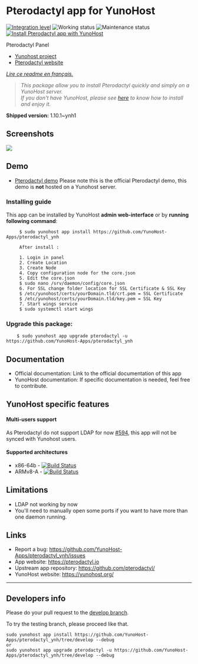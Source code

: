 # Pterodactyl app for YunoHost
[![Integration level](https://dash.yunohost.org/integration/pterodactyl.svg)](https://dash.yunohost.org/appci/app/pterodactyl) ![Working status](https://ci-apps.yunohost.org/ci/badges/pterodactyl.status.svg) ![Maintenance status](https://ci-apps.yunohost.org/ci/badges/pterodactyl.maintain.svg)  
[![Install Pterodactyl app with YunoHost](https://install-app.yunohost.org/install-with-yunohost.svg)](https://install-app.yunohost.org/?app=pterodactyl)

Pterodactyl Panel

- [Yunohost project](https://yunohost.org)
- [Pterodactyl website](https://pterodactyl.io/)

*[Lire ce readme en français.](./README_fr.md)*

> *This package allow you to install Pterodactyl quickly and simply on a YunoHost server.  
If you don't have YunoHost, please see [here](https://yunohost.org/#/install) to know how to install and enjoy it.*


**Shipped version:** 1.10.1~ynh1

## Screenshots

![](https://pterodactyl.io/frontpage/mockup-macbook-grey.png)

## Demo

* [Pterodactyl demo](https://demo.pterodactyl.io/)
Please note this is the official Pterodactyl demo, this demo is **not** hosted on a Yunohost server.

### Installing guide

 This app can be installed by YunoHost **admin web-interface** or by **running following command**:

         $ sudo yunohost app install https://github.com/YunoHost-Apps/pterodactyl_ynh
         
         After install :
         
         1. Login in panel
         2. Create Location
         3. Create Node
         4. Copy configuration node for the core.json
         5. Edit the core.json
         $ sudo nano /srv/daemon/config/core.json
         6. For SSL change folder location for SSL Certificate & SSL Key
         $ /etc/yunohost/certs/yourDomain.tld/crt.pem = SSL Certificate
         $ /etc/yunohost/certs/yourDomain.tld/key.pem = SSL Key
         7. Start wings service
         $ sudo systemctl start wings
 
### Upgrade this package:

        $ sudo yunohost app upgrade pterodactyl -u https://github.com/YunoHost-Apps/pterodactyl_ynh

## Documentation

 * Official documentation: Link to the official documentation of this app
 * YunoHost documentation: If specific documentation is needed, feel free to contribute.

## YunoHost specific features

#### Multi-users support

As Pterodactyl do not support LDAP for now [#594](https://github.com/pterodactyl/panel/issues/594), this app will not be synced with Yunohost users.

#### Supported architectures

* x86-64b - [![Build Status](https://ci-apps.yunohost.org/ci/logs/pterodactyl%20%28Apps%29.svg)](https://ci-apps.yunohost.org/ci/apps/pterodactyl/)
* ARMv8-A - [![Build Status](https://ci-apps-arm.yunohost.org/ci/logs/pterodactyl%20%28Apps%29.svg)](https://ci-apps-arm.yunohost.org/ci/apps/pterodactyl/)

## Limitations

* LDAP not working by now
* You'll need to manually open some ports if you want to have more than one daemon running.

## Links

 * Report a bug: https://github.com/YunoHost-Apps/pterodactyl_ynh/issues
 * App website: https://pterodactyl.io
 * Upstream app repository: https://github.com/pterodactyl/
 * YunoHost website: https://yunohost.org/

---

Developers info
----------------
Please do your pull request to the [develop branch](https://github.com/YunoHost-Apps/pterodactyl_ynh/tree/develop).

To try the testing branch, please proceed like that.
```
sudo yunohost app install https://github.com/YunoHost-Apps/pterodactyl_ynh/tree/develop --debug
or
sudo yunohost app upgrade pterodactyl -u https://github.com/YunoHost-Apps/pterodactyl_ynh/tree/develop --debug
```
